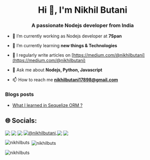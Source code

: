 <h1 align="center">Hi 👋, I'm Nikhil Butani</h1>
<h3 align="center">A passionate Nodejs developer from India</h3>


- 🔭 I’m currently working as Nodejs developer at **7Span**

- 🌱 I’m currently learning **new things & Technologies**

- 📝 I regularly write articles on [https://medium.com/@nikhilbutani](https://medium.com/@nikhilbutani)

- 💬 Ask me about **Nodejs, Python, Javascript**

- 📫 How to reach me **nikhilbutani17898@gmail.com**

### Blogs posts
<!-- BLOG-POST-LIST:START -->
- [What I learned in Sequelize ORM ?](https://medium.com/7span/what-i-learned-in-sequelize-orm-2808b34a02fa?source=rss-927a04507853------2)
<!-- BLOG-POST-LIST:END -->

## 🌐 Socials: 
<a href="https://twitter.com/butani_nikhil" target="blank"><img align="center" src="https://img.shields.io/badge/Twitter-1DA1F2?style=for-the-badge&logo=twitter&logoColor=white"/></a> 
<a href="https://linkedin.com/in/nikhilbutani" target="blank"><img align="center" src="https://img.shields.io/badge/LinkedIn-0077B5?style=for-the-badge&logo=linkedin&logoColor=white" /></a>
<a href="https://discord.gg/Nikhil Butani#6213" target="blank"><img align="center" src="https://img.shields.io/badge/Discord-5865F2?style=for-the-badge&logo=discord&logoColor=white" /></a>
<a href="https://medium.com/@nikhilbutani" target="blank"><img align="center" src="https://img.shields.io/badge/Medium-12100E?style=for-the-badge&logo=medium&logoColor=white" alt="@nikhilbutani"/>
<a href="https://stackoverflow.com/users/10403396" target="blank"><img align="center" src="https://img.shields.io/badge/Stack_Overflow-FE7A16?style=for-the-badge&logo=stack-overflow&logoColor=white" /></a>
<a href="mailto:nikhilbutani17898@gmail.com" target="blank"><img align="center" src="https://img.shields.io/badge/Gmail-D14836?style=for-the-badge&logo=gmail&logoColor=white"/></a>

<p><img align="left" src="https://github-readme-stats.vercel.app/api/top-langs?username=nikhilbuts&show_icons=true&locale=en&layout=compact" alt="nikhilbuts" /></p>

<p>&nbsp;<img align="center" src="https://github-readme-stats.vercel.app/api?username=nikhilbuts&show_icons=true&locale=en" alt="nikhilbuts" /></p>

<p><img align="center" src="https://github-readme-streak-stats.herokuapp.com/?user=nikhilbuts&" alt="nikhilbuts" /></p>
